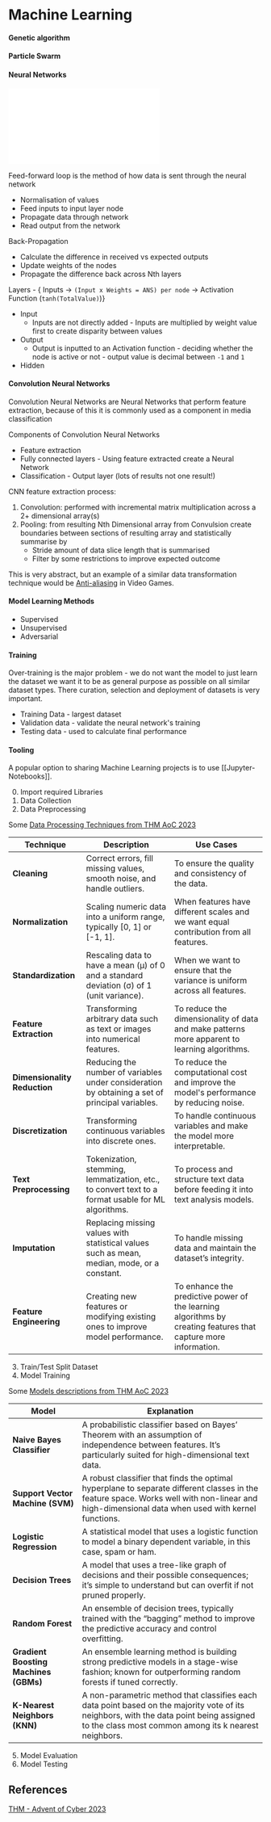 # Machine Learning


#### Genetic algorithm

#### Particle Swarm
#### Neural Networks

![1080](ml-neural-networks.excalidraw.md)

Feed-forward loop is the method of how data is sent through the neural network
- Normalisation of values
- Feed inputs to input layer node
- Propagate data through network
- Read output from the network

Back-Propagation
- Calculate the difference in received vs expected outputs
- Update weights of the nodes
- Propagate the difference back across Nth layers

Layers - { Inputs -> `(Input x Weights = ANS) per node` -> Activation Function (`tanh(TotalValue)`)}
- Input
	- Inputs are not directly added - Inputs are multiplied by weight value first to create disparity between values
- Output
	- Output is inputted to an Activation function - deciding whether the node is active or not - output value is decimal between `-1` and `1`
- Hidden

#### Convolution Neural Networks

Convolution Neural Networks are Neural Networks that perform feature extraction, because of this it is commonly used as a component in media classification 

Components of Convolution Neural Networks
- Feature extraction
- Fully connected layers - Using feature extracted create a Neural Network
- Classification - Output layer (lots of results not one result!)

CNN feature extraction process:
1. Convolution: performed with incremental matrix multiplication across a 2+ dimensional array(s)
2. Pooling: from resulting Nth Dimensional array from Convulsion create boundaries between sections of resulting array and statistically summarise by
	- Stride amount of data slice length that is summarised 
	- Filter by some restrictions to improve expected outcome 

This is very abstract, but an example of a similar data transformation technique would be [Anti-aliasing](https://en.wikipedia.org/wiki/Anti-aliasing) in Video Games. 


#### Model Learning Methods

- Supervised
- Unsupervised
- Adversarial 

#### Training

Over-training is the major problem - we do not want the model to just learn the dataset we want it to be as general purpose as possible on all similar dataset types. There curation, selection and deployment of datasets is very important. 
- Training Data - largest dataset
- Validation data - validate the neural network's training
- Testing data - used to calculate final performance

#### Tooling

A popular option to sharing Machine Learning projects is to use [[Jupyter-Notebooks]].

0. Import required Libraries 
1. Data Collection
2. Data Preprocessing

Some [Data Processing Techniques from THM AoC 2023](https://tryhackme.com/room/adventofcyber2023)

|Technique|Description|Use Cases|
|---|---|---|
|**Cleaning**|Correct errors, fill missing values, smooth noise, and handle outliers.|To ensure the quality and consistency of the data.|
|**Normalization**|Scaling numeric data into a uniform range, typically [0, 1] or [-1, 1].|When features have different scales and we want equal contribution from all features.|
|**Standardization**|Rescaling data to have a mean (μ) of 0 and a standard deviation (σ) of 1 (unit variance).|When we want to ensure that the variance is uniform across all features.|
|**Feature Extraction**|Transforming arbitrary data such as text or images into numerical features.|To reduce the dimensionality of data and make patterns more apparent to learning algorithms.|
|**Dimensionality Reduction**|Reducing the number of variables under consideration by obtaining a set of principal variables.|To reduce the computational cost and improve the model's performance by reducing noise.|
|**Discretization**|Transforming continuous variables into discrete ones.|To handle continuous variables and make the model more interpretable.|
|**Text Preprocessing**|Tokenization, stemming, lemmatization, etc., to convert text to a format usable for ML algorithms.|To process and structure text data before feeding it into text analysis models.|
|**Imputation**|Replacing missing values with statistical values such as mean, median, mode, or a constant.|To handle missing data and maintain the dataset’s integrity.|
|**Feature Engineering**|Creating new features or modifying existing ones to improve model performance.|To enhance the predictive power of the learning algorithms by creating features that capture more information.|

3. Train/Test Split Dataset
4. Model Training

Some [Models descriptions from THM AoC 2023](https://tryhackme.com/room/adventofcyber2023)

|Model|Explanation|
|---|---|
|**Naive Bayes Classifier**|A probabilistic classifier based on Bayes’ Theorem with an assumption of independence between features. It’s particularly suited for high-dimensional text data.|
|**Support Vector Machine (SVM)**|A robust classifier that finds the optimal hyperplane to separate different classes in the feature space. Works well with non-linear and high-dimensional data when used with kernel functions.|
|**Logistic Regression**|A statistical model that uses a logistic function to model a binary dependent variable, in this case, spam or ham.|
|**Decision Trees**|A model that uses a tree-like graph of decisions and their possible consequences; it’s simple to understand but can overfit if not pruned properly.|
|**Random Forest**|An ensemble of decision trees, typically trained with the “bagging” method to improve the predictive accuracy and control overfitting.|
|**Gradient Boosting Machines (GBMs)**|An ensemble learning method is building strong predictive models in a stage-wise fashion; known for outperforming random forests if tuned correctly.|
|**K-Nearest Neighbors (KNN)**|A non-parametric method that classifies each data point based on the majority vote of its neighbors, with the data point being assigned to the class most common among its k nearest neighbors.|

5. Model Evaluation
6. Model Testing  


## References

[THM - Advent of Cyber 2023](https://tryhackme.com/room/adventofcyber2023)
